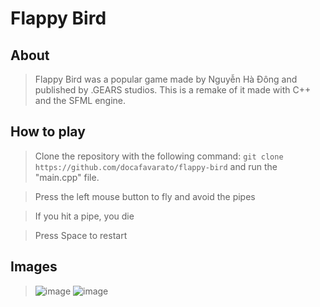 # Flappy Bird

## About
> Flappy Bird was a popular game made by Nguyễn Hà Đông and published by .GEARS studios. This is a remake of it made with C++ and the SFML engine.

## How to play
> Clone the repository with the following command: ```git clone https://github.com/docafavarato/flappy-bird``` and run the "main.cpp" file.

> Press the left mouse button to fly and avoid the pipes

> If you hit a pipe, you die

> Press Space to restart

## Images
>![image](https://user-images.githubusercontent.com/98183878/224519291-3f4b82c9-18c1-43fb-8ca4-713fa290b667.png)
>![image](https://user-images.githubusercontent.com/98183878/224519323-20f69154-8a72-49c9-90ab-41360105a38f.png)
